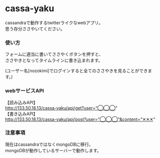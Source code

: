 # cassa-yaku
cassandraで動作するtwitterライクなwebアプリ。  
思う存分ささやいてください。

### 使い方
フォームに適当に書いてささやくボタンを押すと、  
ささやきとなってタイムラインに書き込まれます。
  
(ユーザー名[nozokimi]でログインすると全てのささやきを見ることができます。)　　

### webサービスAPI
【読み込みAPI】  
http://133.50.18.13/cassa-yaku/api/get?user="◯◯◯"  
【書き込みAPI】  
http://133.50.18.13/cassa-yaku/api/post?user="◯◯◯"&content="✕✕✕"  

### 注意事項
現在はcassandraではなくmongoDBに移行。  
mongoDBが動作しているサーバーで動作します。

